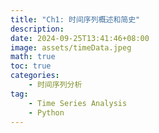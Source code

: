 ```yaml
---
title: "Ch1: 时间序列概述和简史"
description: 
date: 2024-09-25T13:41:46+08:00
image: assets/timeData.jpeg
math: true
toc: true
categories:
    - 时间序列分析
tag:
    - Time Series Analysis
    - Python
---
```


